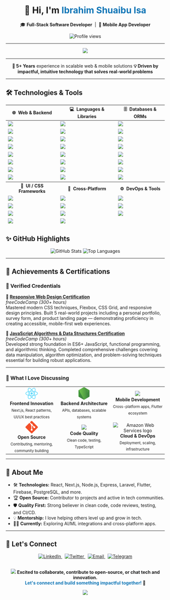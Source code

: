 <!-- Profile ReadMe for Ibrahim Shuaibu Isa | ShuaibuPassionateProgrammer -->

<div align="center">

# 👋 Hi, I'm <span style="color:#0e75b6"><b>Ibrahim Shuaibu Isa</b></span>  
🎓 <b>Full-Stack Software Developer</b> &nbsp;|&nbsp; 📱 <b>Mobile App Developer</b>

<img src="https://komarev.com/ghpvc/?username=ShuaibuPassionateProgrammer&label=Profile%20views&color=0e75b6&style=flat-square" alt="Profile views" />

</div>

---

<p align="center">
  <img src="https://readme-typing-svg.herokuapp.com?font=Fira+Code&weight=500&size=25&duration=3000&pause=2000&color=0e75b6&center=true&vCenter=true&width=950&lines=Creating+robust+solutions+for+the+future.;Passionate+about+clean+code+%26+user-centered+design.;Open+Source+Enthusiast+and+Mentor.;Let's+build+the+next+big+thing+together!+" />
</p>

---

<p align="center">
<b>💼 5+ Years</b> experience in scalable web & mobile solutions  
<b>💡 Driven by impactful, intuitive technology that solves real-world problems</b>
</p>

---

## 🛠️ Technologies & Tools

<div align="center">

<table>
  <thead>
    <tr>
      <th style="text-align:center;">🌐&nbsp;&nbsp;<strong>Web & Backend</strong></th>
      <th style="text-align:center;">💻&nbsp;&nbsp;<strong>Languages & Libraries</strong></th>
      <th style="text-align:center;">🗄️&nbsp;&nbsp;<strong>Databases & ORMs</strong></th>
    </tr>
  </thead>
  <tbody>
    <tr>
      <td><img src="https://img.shields.io/badge/React-20232A?style=for-the-badge&logo=react&logoColor=61DAFB" /></td>
      <td><img src="https://img.shields.io/badge/JavaScript-F7DF1E?style=for-the-badge&logo=javascript&logoColor=black" /></td>
      <td><img src="https://img.shields.io/badge/MySQL-4479A1?style=for-the-badge&logo=mysql&logoColor=white" /></td>
    </tr>
    <tr>
      <td><img src="https://img.shields.io/badge/Next.js-000000?style=for-the-badge&logo=next.js&logoColor=white" /></td>
      <td><img src="https://img.shields.io/badge/TypeScript-3178C6?style=for-the-badge&logo=typescript&logoColor=white" /></td>
      <td><img src="https://img.shields.io/badge/PostgreSQL-4169E1?style=for-the-badge&logo=postgresql&logoColor=white" /></td>
    </tr>
    <tr>
      <td><img src="https://img.shields.io/badge/Express.js-000000?style=for-the-badge&logo=express&logoColor=white" /></td>
      <td><img src="https://img.shields.io/badge/Dart-0175C2?style=for-the-badge&logo=dart&logoColor=white" /></td>
      <td><img src="https://img.shields.io/badge/MongoDB-4EA94B?style=for-the-badge&logo=mongodb&logoColor=white" /></td>
    </tr>
    <tr>
      <td><img src="https://img.shields.io/badge/Node.js-339933?style=for-the-badge&logo=node.js&logoColor=white" /></td>
      <td><img src="https://img.shields.io/badge/Java-007396?style=for-the-badge&logo=java&logoColor=white" /></td>
      <td><img src="https://img.shields.io/badge/Mongoose-47A248?style=for-the-badge&logo=mongoose&logoColor=white" /></td>
    </tr>
    <tr>
      <td><img src="https://img.shields.io/badge/Laravel-FF2D20?style=for-the-badge&logo=laravel&logoColor=white" /></td>
      <td><img src="https://img.shields.io/badge/C++-00599C?style=for-the-badge&logo=c%2B%2B&logoColor=white" /></td>
      <td><img src="https://img.shields.io/badge/SQLite-003B57?style=for-the-badge&logo=sqlite&logoColor=white" /></td>
    </tr>
    <tr>
      <td><img src="https://img.shields.io/badge/PHP-777BB4?style=for-the-badge&logo=php&logoColor=white" /></td>
      <td><img src="https://img.shields.io/badge/C%23-239120?style=for-the-badge&logo=c-sharp&logoColor=white" /></td>
      <td><img src="https://img.shields.io/badge/Prisma-2D3748?style=for-the-badge&logo=prisma&logoColor=white" /></td>
    </tr>
    <tr>
      <td><img src="https://img.shields.io/badge/Supabase-3ECF8E?style=for-the-badge&logo=supabase&logoColor=white" /></td>
      <td><img src="https://img.shields.io/badge/Kotlin-7F52FF?style=for-the-badge&logo=kotlin&logoColor=white" /></td>
      <td><img src="https://img.shields.io/badge/Firebase-FFCA28?style=for-the-badge&logo=firebase&logoColor=black" /></td>
    </tr>
    <tr>
      <td><img src="https://img.shields.io/badge/Convex-1B1F23?style=for-the-badge&logo=convex&logoColor=56D364" /></td>
      <td><img src="https://img.shields.io/badge/C-00599C?style=for-the-badge&logo=c&logoColor=white" /></td>
      <td><img src="https://img.shields.io/badge/Appwrite-F02E65?style=for-the-badge&logo=appwrite&logoColor=white" /></td>
    </tr>
  </tbody>

  <tfoot>
    <tr>
      <th>🎨&nbsp;&nbsp;<strong>UI / CSS Frameworks</strong></th>
      <th>📱&nbsp;&nbsp;<strong>Cross‑Platform</strong></th>
      <th>⚙️&nbsp;&nbsp;<strong>DevOps & Tools</strong></th>
    </tr>
    <tr>
      <td><img src="https://img.shields.io/badge/TailwindCSS-06B6D4?style=for-the-badge&logo=tailwindcss&logoColor=white" /></td>
      <td><img src="https://img.shields.io/badge/Flutter-02569B?style=for-the-badge&logo=flutter&logoColor=white" /></td>
      <td><img src="https://img.shields.io/badge/Git-F05032?style=for-the-badge&logo=git&logoColor=white" /></td>
    </tr>
    <tr>
      <td><img src="https://img.shields.io/badge/Bootstrap-7952B3?style=for-the-badge&logo=bootstrap&logoColor=white" /></td>
      <td><img src="https://img.shields.io/badge/React_Native-20232A?style=for-the-badge&logo=react&logoColor=61DAFB" /></td>
      <td><img src="https://img.shields.io/badge/GitHub-181717?style=for-the-badge&logo=github&logoColor=white" /></td>
    </tr>
    <tr>
      <td><img src="https://img.shields.io/badge/Chakra_UI-319795?style=for-the-badge&logo=chakraui&logoColor=white" /></td>
      <td><img src="https://img.shields.io/badge/Daisy_UI-5A0EF8?style=for-the-badge&logo=daisyui&logoColor=white" /></td>
      <td><img src="https://img.shields.io/badge/Docker-2496ED?style=for-the-badge&logo=docker&logoColor=white" /></td>
    </tr>
    <tr>
      <td><img src="https://img.shields.io/badge/Shadcn_UI-000000?style=for-the-badge&logo=shadcn&logoColor=white" /></td>
      <td><img src="https://img.shields.io/badge/Radix_UI-161618?style=for-the-badge&logo=radix-ui&logoColor=white" /></td>
      <td></td>
    </tr>
  </tfoot>
</table>

</div>


## ✨ GitHub Highlights

<p align="center">
  <img src="https://github-readme-stats.vercel.app/api?username=ShuaibuPassionateProgrammer&show_icons=true&theme=radical&count_private=true" alt="GitHub Stats" height="170" />
  <img src="https://github-readme-stats.vercel.app/api/top-langs/?username=ShuaibuPassionateProgrammer&layout=compact&theme=radical" alt="Top Languages" height="170" />
  <!-- <img src="https://github-readme-streak-stats.herokuapp.com?user=ShuaibuPassionateProgrammer&theme=radical" alt="GitHub Streak" height="170"/>  -->
</p>

---

## 🏅 Achievements & Certifications

### 📜 Verified Credentials

**🎨 [Responsive Web Design Certification](https://www.freecodecamp.org/certification/ShuaibuPassionateProgrammer/responsive-web-design)**  
*freeCodeCamp (300+ hours)*  
Mastered modern CSS techniques, Flexbox, CSS Grid, and responsive design principles. Built 5 real-world projects including a personal portfolio, survey form, and product landing page — demonstrating proficiency in creating accessible, mobile-first web experiences.

**🧮 [JavaScript Algorithms & Data Structures Certification](https://www.freecodecamp.org/certification/ShuaibuPassionateProgrammer/javascript-algorithms-and-data-structures-v8)**  
*freeCodeCamp (300+ hours)*  
Developed strong foundation in ES6+ JavaScript, functional programming, and algorithmic thinking. Completed comprehensive challenges covering data manipulation, algorithm optimization, and problem-solving techniques essential for building robust applications.

---

### 💬 What I Love Discussing

<table align="center">
<tr>
<td align="center" width="200">
<img src="https://raw.githubusercontent.com/devicons/devicon/master/icons/react/react-original.svg" width="40"/><br>
<strong>Frontend Innovation</strong><br>
<sub>Next.js, React patterns, UI/UX best practices</sub>
</td>
<td align="center" width="200">
<img src="https://raw.githubusercontent.com/devicons/devicon/master/icons/nodejs/nodejs-original.svg" width="40"/><br>
<strong>Backend Architecture</strong><br>
<sub>APIs, databases, scalable systems</sub>
</td>
<td align="center" width="200">
<img src="https://cdn.jsdelivr.net/gh/devicons/devicon/icons/flutter/flutter-original.svg" width="40"/><br>
<strong>Mobile Development</strong><br>
<sub>Cross-platform apps, Flutter ecosystem</sub>
</td>
</tr>
<tr>
<td align="center" width="200">
<img src="https://raw.githubusercontent.com/devicons/devicon/master/icons/git/git-original.svg" width="40"/><br>
<strong>Open Source</strong><br>
<sub>Contributing, mentoring, community building</sub>
</td>
<td align="center" width="200">
<img src="https://cdn.jsdelivr.net/gh/devicons/devicon/icons/typescript/typescript-original.svg" width="40"/><br>
<strong>Code Quality</strong><br>
<sub>Clean code, testing, TypeScript</sub>
</td>
<td align="center" width="200">
<img src="https://cdn.jsdelivr.net/gh/devicons/devicon@v2.14/icons/amazonwebservices/amazonwebservices-original.svg" alt="Amazon Web Services logo" width="40" height="40" /><br>
<strong>Cloud & DevOps</strong><br>
<sub>Deployment, scaling, infrastructure</sub>
</td>
</tr>
</table>

---

## 🚀 About Me

- 🛠️ <b>Technologies:</b> React, Next.js, Node.js, Express, Laravel, Flutter, Firebase, PostgreSQL, and more.
- 🏆 <b>Open Source:</b> Contributor to projects and active in tech communities.
- 🛡️ <b>Quality First:</b> Strong believer in clean code, code reviews, testing, and CI/CD.
- 💡 <b>Mentorship:</b> I love helping others level up and grow in tech.
- 🧑‍💻 <b>Currently:</b> Exploring AI/ML integrations and cross-platform apps.

---

## 🤝 Let's Connect
<div align="center">
<a href="https://www.linkedin.com/in/shuaibu-ibrahim-76970b279/" target="_blank" title="Connect on LinkedIn">
  <img src="https://img.shields.io/badge/LinkedIn-%230A66C2.svg?&style=for-the-badge&logo=linkedin&logoColor=white" alt="LinkedIn"/>
</a>
&nbsp;
<a href="https://x.com/shuaibu92685472" target="_blank" title="Say hi on Twitter">
  <img src="https://img.shields.io/badge/Twitter-1DA1F2?style=for-the-badge&logo=twitter&logoColor=white" alt="Twitter"/>
</a>
&nbsp;
<a href="mailto:shuaibuibrahim523@gmail.com" title="Email me">
  <img src="https://img.shields.io/badge/Email-EA4335?style=for-the-badge&logo=gmail&logoColor=white" alt="Email"/>
</a>
&nbsp;
<a href="https://t.me/shuaibu_passionate_programmer" target="_blank" title="Contact me on Telegram">
  <img src="https://img.shields.io/badge/Telegram-2CA5E0?style=for-the-badge&logo=telegram&logoColor=white" alt="Telegram"/>
</a>
</div>
<br/>
<p align="center">
  <img src="https://raw.githubusercontent.com/rahulbanerjee26/githubProfileReadmeGenerator/main/gifs/wave.gif" width="35"/>
  <strong>Excited to collaborate, contribute to open-source, or chat tech and innovation.<br>
  <span style="color:
#0e75b6;">Let's connect and build something impactful together!</span> 🚀</strong>
</p>
<p align="center">
  <img src="https://capsule-render.vercel.app/api?type=waving&color=0e75b6&height=90&section=footer"/>
</p>
